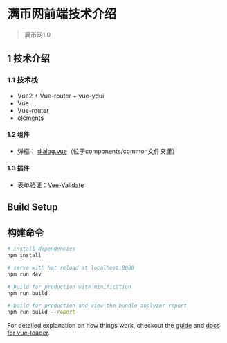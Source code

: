 # 满币网前端技术介绍
> 满币网1.0

## 1 技术介绍
### 1.1 技术栈
- Vue2 + Vue-router + vue-ydui
- Vue
- Vue-router
- [elements](https://github.com/ydcss/vue-ydui)

#### 1.2 组件
- 弹框： [dialog.vue](https://github.com/chenjiahan/vodal)（位于components/common文件夹里）
#### 1.3 插件
- 表单验证：[Vee-Validate](http://vee-validate.logaretm.com/)
## Build Setup

## 构建命令
``` bash
# install dependencies
npm install

# serve with hot reload at localhost:8080
npm run dev

# build for production with minification
npm run build

# build for production and view the bundle analyzer report
npm run build --report
```

For detailed explanation on how things work, checkout the [guide](http://vuejs-templates.github.io/webpack/) and [docs for vue-loader](http://vuejs.github.io/vue-loader).
